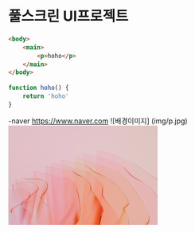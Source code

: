 # 풀스크린 UI프로젝트

```html
<body>
    <main>
        <p>hoho</p>
    </main>
</body>
```


```javascript
function hoho() {
    return 'hoho'
}
```

-naver <https://www.naver.com>
![배경이미지] (img/p.jpg)
<img src="./img/p.jpg" width="300px" alt="">